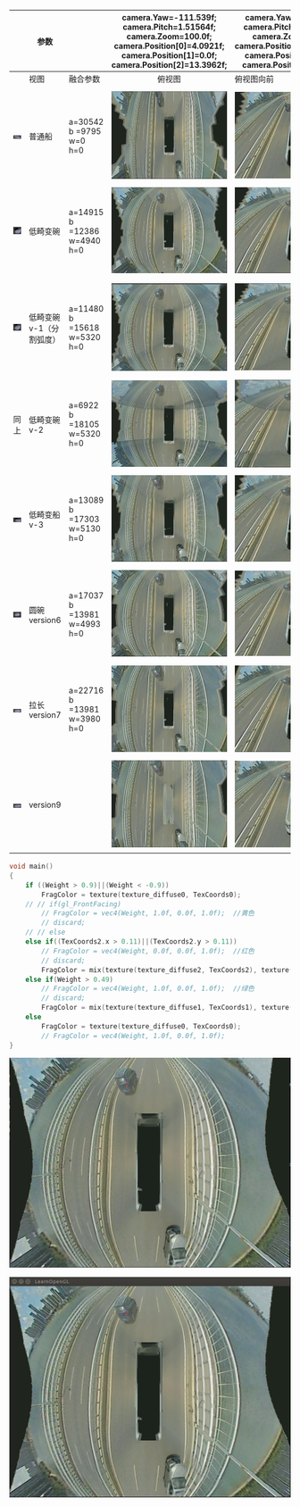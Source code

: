 



|                                                              | 参数                    |                                              | camera.Yaw=-111.539f;       camera.Pitch=1.51564f;       camera.Zoom=100.0f;        camera.Position[0]=4.0921f;      camera.Position[1]=0.0f;        camera.Position[2]=13.3962f; | camera.Yaw=-92.7722f;        camera.Pitch=0.800801f;        camera.Zoom=72.0f;        camera.Position[0]=2.73526f;        camera.Position[1]=0.0f;        camera.Position[2]=12.0f; | camera.Yaw=-92.5852f;        camera.Pitch=0.603059f;        camera.Zoom=66.0f;        camera.Position[0]=0.653155f;        camera.Position[1]=0.0f;        camera.Position[2]=11.966f; | camera.Yaw=-92.6569f;        camera.Pitch=0.892462f;        camera.Zoom=91.0f;        camera.Position[0]=8.16069f;        camera.Position[1]=0.0f;        camera.Position[2]=9.31761f; |
| ------------------------------------------------------------ | ----------------------- | -------------------------------------------- | :----------------------------------------------------------: | ------------------------------------------------------------ | ------------------------------------------------------------ | ------------------------------------------------------------ |
|                                                              | 视图                    | 融合参数                                     |                            俯视图                            | 俯视图向前                                                   | 左侧图                                                       | 右侧图                                                       |
|                                                              |                         |                                              |                                                              |                                                              |                                                              |                                                              |
| ![image-20211019105519731](10.15日报.assets/image-20211019105519731.png) | 普通船                  | a=30542<br />b  =9795 <br />w=0<br />h=0     | ![image-20211018164238014](10.15日报.assets/image-20211018164238014.png) | ![image-20211018164422354](10.15日报.assets/image-20211018164422354.png) | ![image-20211018164526585](10.15日报.assets/image-20211018164526585.png) | ![image-20211018164559662](10.15日报.assets/image-20211018164559662.png) |
| ![image-20211019105556648](10.15日报.assets/image-20211019105556648.png) | 低畸变碗                | a=14915<br />b  =12386 <br />w=4940<br />h=0 | ![image-20211018163807997](10.15日报.assets/image-20211018163807997.png) | ![image-20211018163900659](10.15日报.assets/image-20211018163900659.png) | ![image-20211018163951508](10.15日报.assets/image-20211018163951508.png) | ![image-20211018164104940](10.15日报.assets/image-20211018164104940.png) |
| ![image-20211019105632196](10.15日报.assets/image-20211019105632196.png) | 低畸变碗v-1（分割弧度） | a=11480<br />b  =15618 <br />w=5320<br />h=0 | ![image-20211018163210503](10.15日报.assets/image-20211018163210503.png) | ![image-20211018163248071](10.15日报.assets/image-20211018163248071.png) | ![image-20211018163333061](10.15日报.assets/image-20211018163333061.png) | ![image-20211018163409483](10.15日报.assets/image-20211018163409483.png) |
| 同上                                                         | 低畸变碗v-2             | a=6922<br />b  =18105 <br />w=5320<br />h=0  | ![image-20211018162623439](10.15日报.assets/image-20211018162623439.png) | ![image-20211018162735726](10.15日报.assets/image-20211018162735726.png) | ![image-20211018162933905](10.15日报.assets/image-20211018162933905.png) | ![image-20211018163004589](10.15日报.assets/image-20211018163004589.png) |
| ![image-20211019105715759](10.15日报.assets/image-20211019105715759.png) | 低畸变船v-3             | a=13089<br />b  =17303 <br />w=5130<br />h=0 | ![image-20211018172125746](10.15日报.assets/image-20211018172125746.png) | ![image-20211018172218349](10.15日报.assets/image-20211018172218349.png) | ![image-20211018172255611](10.15日报.assets/image-20211018172255611.png) | ![image-20211018172331773](10.15日报.assets/image-20211018172331773.png) |
| ![image-20211019105757732](10.15日报.assets/image-20211019105757732.png) | 圆碗version6            | a=17037<br />b  =13981 <br />w=4993<br />h=0 | ![image-20211019135106872](10.15日报.assets/image-20211019135106872.png) | ![image-20211019105940161](10.15日报.assets/image-20211019105940161.png) | ![image-20211019110011650](10.15日报.assets/image-20211019110011650.png) | ![image-20211019110044864](10.15日报.assets/image-20211019110044864.png) |
| ![image-20211019150416051](10.15日报.assets/image-20211019150416051.png) | 拉长version7<br />      | a=22716<br />b  =13981 <br />w=3980<br />h=0 | ![image-20211019150715342](10.15日报.assets/image-20211019150715342.png) | ![image-20211019150811286](10.15日报.assets/image-20211019150811286.png) | ![image-20211019150842984](10.15日报.assets/image-20211019150842984.png) | ![image-20211019150948083](10.15日报.assets/image-20211019150948083.png) |
| ![image-20211022144726920](10.15日报.assets/image-20211022144726920.png) | version9                |                                              | ![image-20211022144144042](10.15日报.assets/image-20211022144144042.png) | ![image-20211022144240305](10.15日报.assets/image-20211022144240305.png) | ![image-20211022144315368](10.15日报.assets/image-20211022144315368.png) | ![image-20211022144437146](10.15日报.assets/image-20211022144437146.png) |

```c++
void main()
{   
    if ((Weight > 0.9)||(Weight < -0.9))
        FragColor = texture(texture_diffuse0, TexCoords0);
    // // if(gl_FrontFacing) 
        // FragColor = vec4(Weight, 1.0f, 0.0f, 1.0f);  //黄色
        // discard;
    // // else
    else if((TexCoords2.x > 0.11)||(TexCoords2.y > 0.11))
        // FragColor = vec4(Weight, 0.0f, 0.0f, 1.0f);  //红色
        // discard;
        FragColor = mix(texture(texture_diffuse2, TexCoords2), texture(texture_diffuse0, TexCoords0), Weight);
    else if(Weight > 0.49)
        // FragColor = vec4(Weight, 1.0f, 0.0f, 1.0f);  //绿色
        // discard;
        FragColor = mix(texture(texture_diffuse1, TexCoords1), texture(texture_diffuse0, TexCoords0), Weight);
    else 
        FragColor = texture(texture_diffuse0, TexCoords0);
        // FragColor = vec4(Weight, 1.0f, 0.0f, 1.0f);
}
```



![image-20211023152749916](10.15日报.assets/image-20211023152749916.png)

![image-20211023152911231](10.15日报.assets/image-20211023152911231.png)
